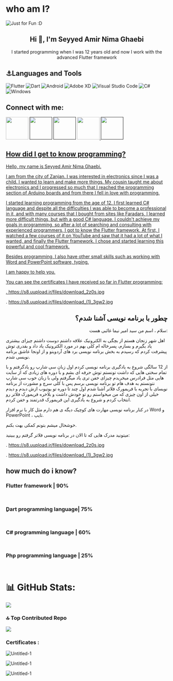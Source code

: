 
# who am I?

<img align="center" src="https://github.com/SeyyedAmirNimaGhaebi/SeyyedAmirNimaGhaebi/assets/124828880/5d4c6038-71f3-4a6a-92ac-8b0a3325d8fe" alt="Just for Fun :D">
         
<h2 align="center">Hi 👋, I'm Seyyed Amir Nima Ghaebi</h2>
<p align="center">I started programming when I was 12 years old and now I work with the advanced Flutter framework</p>

<h2>⚓Languages and Tools</h2>

![Flutter](https://img.shields.io/badge/Flutter-%2302569B.svg?style=for-the-badge&logo=Flutter&logoColor=white) ![Dart](https://img.shields.io/badge/dart-%230175C2.svg?style=for-the-badge&logo=dart&logoColor=white) ![Android](https://img.shields.io/badge/Android-3DDC84?style=for-the-badge&logo=android&logoColor=white)	![Adobe XD](https://img.shields.io/badge/Adobe%20XD-470137?style=for-the-badge&logo=Adobe%20XD&logoColor=#FF61F6) ![Visual Studio Code](https://img.shields.io/badge/Visual%20Studio%20Code-0078d7.svg?style=for-the-badge&logo=visual-studio-code&logoColor=white) ![C#](https://img.shields.io/badge/c%23-%23239120.svg?style=for-the-badge&logo=c-sharp&logoColor=white) ![Windows](https://img.shields.io/badge/Windows-0078D6?style=for-the-badge&logo=windows&logoColor=white)

<h2>Connect with me:</h2>

<a href="https://t.me/AmirGh2008"><img src="https://github.com/SeyyedAmirNimaGhaebi/SeyyedAmirNimaGhaebi/blob/main/image/telegram_app_88px.png?raw=true" height="70px" width="70px"></a> <a href=""><img src="https://github.com/SeyyedAmirNimaGhaebi/SeyyedAmirNimaGhaebi/blob/main/image/whatsapp_88px.png?raw=true" height="70px" width="70px"></a> <a href=""><img src="https://github.com/SeyyedAmirNimaGhaebi/SeyyedAmirNimaGhaebi/blob/main/image/instagram_logo_88px.png?raw=true" height="70px" width="70px"></a> <a href="https://s8.uupload.ir/files/untitled_y017.png"><img src="https://github.com/SeyyedAmirNimaGhaebi/SeyyedAmirNimaGhaebi/blob/main/image/email_open_88px.png?raw=true" height="70px" width="70px"> <a href=""><img src="https://github.com/SeyyedAmirNimaGhaebi/SeyyedAmirNimaGhaebi/blob/main/image/office_phone_88px.png?raw=true" height="70px" width="70px">

<h2>How did I get to know programming?</h2>

<p align="left">Hello, my name is Seyyed Amir Nima Ghaebi.

I am from the city of Zanjan. I was interested in electronics since I was a child. I wanted to learn and make more things. My cousin taught me about electronics and I progressed so much that I reached the programming section of Arduino boards and from there I fell in love with programming.

I started learning programming from the age of 12. I first learned C# language and despite all the difficulties I was able to become a professional in it, and with many courses that I bought from sites like Faradars, I learned more difficult things, but with a good C# language. I couldn't achieve my goals in programming, so after a lot of searching and consulting with experienced programmers, I got to know the Flutter framework. At first, I watched a few courses of it on YouTube and saw that it had a lot of what I wanted, and finally the Flutter framework. I chose and started learning this powerful and cool framework.

Besides programming, I also have other small skills such as working with Word and PowerPoint software, typing.

I am happy to help you.

You can see the certificates I have received so far in Flutter programming:

. https://s8.uupload.ir/files/download_2z0s.jpg
  
. https://s8.uupload.ir/files/download_(1)_3gw2.jpg</p>


<h2 align="right">چطور با برنامه نویسی آشنا شدم؟</h2>

<p align="right">
سلام ، اسم من سید امیر نیما غائبی هست:

اهل شهر زنجان هستم از بچگی به الکترونیک علاقه داشتم دوست داشتم چیزای بیشتری یاد بگیرم و بسازم، پسرخاله ام کلی بهم در مورد الکترونیک یاد داد و بقدری توش پیشرفت کردم که رسیدم به بخش برنامه نویسی برد های آردوینو و از اونجا عاشق برنامه نویسی شدم.

از 12 سالگی شروع به یادگیری برنامه نویسی کردم اول زبان سی شارپ رو یادگرفتم و با تمام سختی هایی که داشت تونستم توش حرفه ای بشم و با دوره های زیادی که از سایت هایی مثل فرادرس میخریدم چیزای خفن تری یاد میگرفتم ولی با زبان خوب سی شارپ نتونستم به هدف هام تو برنامه نویسی برسم پس با کلی سرچ و مشورت از برنامه نویسای با تجربه با فریمورک فلاتر آشنا شدم اول چند تا دوره تو یوتیوب ازش دیدم و دیدم خیلی از اون چیزی که من میخواستم رو تو خودش داشت و بلاخره فریمورک فلاتر رو انتخاب کردم و شروع به یادگیری این فریمورک قدرتمند و خفن کردم. 

در کنار برنامه نویسی مهارت های کوچیک دیگه ی هم دارم مثل کار با نرم افزار Word و PowerPoint ، تایپ.

خوشحال میشم بتونم کمکی بهت بکنم.

میتونید مدرک هایی که تا الان در برنامه نویسی فلاتر گرفتم رو ببینید:

. https://s8.uupload.ir/files/download_2z0s.jpg
  
. https://s8.uupload.ir/files/download_(1)_3gw2.jpg</p>


<h2 align="left">how much do i know?</h2>

<h3 align="left">Flutter framework | 90%</h2><img src="https://github.com/SeyyedAmirNimaGhaebi/SeyyedAmirNimaGhaebi/blob/main/image/bar.png?raw=true" height="13px" width="900px">

<h3 align="left">ِDart programming language| 75%</h2><img src="https://github.com/SeyyedAmirNimaGhaebi/SeyyedAmirNimaGhaebi/blob/main/image/bar.png?raw=true" height="13px" width="700px">

<h3 align="left">C# programming language | 60%</h2><img src="https://github.com/SeyyedAmirNimaGhaebi/SeyyedAmirNimaGhaebi/blob/main/image/bar.png?raw=true" height="13px" width="600px">

<h3 align="left">Php programming language | 25%</h2><img src="https://github.com/SeyyedAmirNimaGhaebi/SeyyedAmirNimaGhaebi/blob/main/image/bar.png?raw=true" height="13px" width="250px">

# 📊 GitHub Stats:
         
         
![](https://github-readme-stats.vercel.app/api/top-langs/?username=SeyyedAmirNimaGhaebi&theme=dark&hide_border=false&include_all_commits=true&count_private=true&layout=compact)      

         
### 🔝 Top Contributed Repo
         
![](https://github-contributor-stats.vercel.app/api?username=SeyyedAmirNimaGhaebi&limit=5&theme=dracula&combine_all_yearly_contributions=true)

         
### Certificates :
         
![Untitled-1](https://github.com/SeyyedAmirNimaGhaebi/SeyyedAmirNimaGhaebi/assets/124828880/93994419-2433-430c-b0a0-e21a403c56d7)
         
         
![Untitled-1](https://github.com/SeyyedAmirNimaGhaebi/SeyyedAmirNimaGhaebi/assets/124828880/38361327-74e5-48ed-ad3c-1ede96c799b3)
         
         
![Untitled-1](https://github.com/SeyyedAmirNimaGhaebi/SeyyedAmirNimaGhaebi/assets/124828880/f8aa677f-6098-4a23-8eaa-9a3977fbc066)

